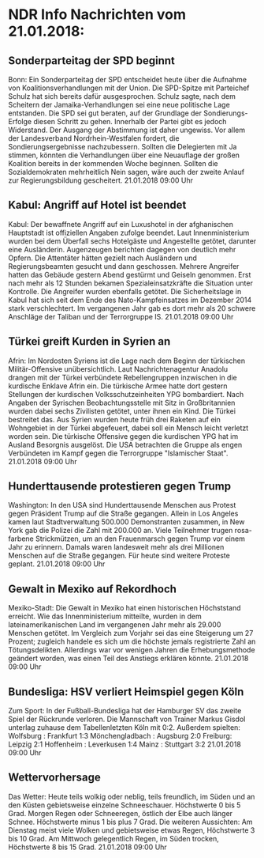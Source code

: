 # NDR Info Nachrichten vom 21.01.2018:


## Sonderparteitag der SPD beginnt
Bonn: Ein Sonderparteitag der SPD entscheidet heute über die Aufnahme von Koalitionsverhandlungen mit der Union. Die SPD-Spitze mit Parteichef Schulz hat sich bereits dafür ausgesprochen. Schulz sagte, nach dem Scheitern der Jamaika-Verhandlungen sei eine neue politische Lage entstanden. Die SPD sei gut beraten, auf der Grundlage der Sondierungs-Erfolge diesen Schritt zu gehen. Innerhalb der Partei gibt es jedoch Widerstand. Der Ausgang der Abstimmung ist daher ungewiss. Vor allem der Landesverband Nordrhein-Westfalen fordert, die Sondierungsergebnisse nachzubessern. Sollten die Delegierten mit Ja stimmen, könnten die Verhandlungen über eine Neuauflage der großen Koalition bereits in der kommenden Woche beginnen. Sollten die Sozialdemokraten mehrheitlich Nein sagen, wäre auch der zweite Anlauf zur Regierungsbildung gescheitert. 21.01.2018 09:00 Uhr 

## Kabul: Angriff auf Hotel ist beendet
Kabul: Der bewaffnete Angriff auf ein Luxushotel in der afghanischen Hauptstadt ist offiziellen Angaben zufolge beendet. Laut Innenministerium wurden bei dem Überfall sechs Hotelgäste und Angestellte getötet, darunter eine Ausländerin. Augenzeugen berichten dagegen von deutlich mehr Opfern. Die Attentäter hätten gezielt nach Ausländern und Regierungsbeamten gesucht und dann geschossen. Mehrere Angreifer hatten das Gebäude gestern Abend gestürmt und Geiseln genommen. Erst nach mehr als 12 Stunden bekamen Spezialeinsatzkräfte die Situation unter Kontrolle. Die Angreifer wurden ebenfalls getötet. Die Sicherheitslage in Kabul hat sich seit dem Ende des Nato-Kampfeinsatzes im Dezember 2014 stark verschlechtert. Im vergangenen Jahr gab es dort mehr als 20 schwere Anschläge der Taliban und der Terrorgruppe IS. 21.01.2018 09:00 Uhr 

## Türkei greift Kurden in Syrien an
Afrin:	Im Nordosten Syriens ist die Lage nach dem Beginn der türkischen Militär-Offensive unübersichtlich. Laut Nachrichtenagentur Anadolu drangen mit der Türkei verbündete Rebellengruppen inzwischen in die kurdische Enklave Afrin ein. Die türkische Armee hatte dort gestern Stellungen der kurdischen Volksschutzeinheiten YPG bombardiert. Nach Angaben der Syrischen Beobachtungsstelle mit Sitz in Großbritannien wurden dabei sechs Zivilisten getötet, unter ihnen ein Kind. Die Türkei bestreitet das. Aus Syrien wurden heute früh drei Raketen auf ein Wohngebiet in der Türkei abgefeuert, dabei soll ein Mensch leicht verletzt worden sein. Die türkische Offensive gegen die kurdischen YPG hat im Ausland Besorgnis ausgelöst. Die USA betrachten die Gruppe als engen Verbündeten im Kampf gegen die Terrorgruppe "Islamischer Staat". 21.01.2018 09:00 Uhr 

## Hunderttausende protestieren gegen Trump
Washington: In den USA sind Hunderttausende Menschen aus Protest gegen Präsident Trump auf die Straße gegangen. Allein in Los Angeles kamen laut Stadtverwaltung 500.000 Demonstranten zusammen, in New York gab die Polizei die Zahl mit 200.000 an. Viele Teilnehmer trugen rosa-farbene Strickmützen, um an den Frauenmarsch gegen Trump vor einem Jahr zu erinnern. Damals waren landesweit mehr als drei Millionen Menschen auf die Straße gegangen. Für heute sind weitere Proteste geplant. 21.01.2018 09:00 Uhr 

## Gewalt in Mexiko auf Rekordhoch
Mexiko-Stadt:	Die Gewalt in Mexiko hat einen historischen Höchststand erreicht. Wie das Innenministerium mitteilte, wurden in dem lateinamerikanischen Land im vergangenen Jahr mehr als 29.000 Menschen getötet. Im Vergleich zum Vorjahr sei das eine Steigerung um 27 Prozent; zugleich handele es sich um die höchste jemals registrierte Zahl an Tötungsdelikten. Allerdings war vor wenigen Jahren die Erhebungsmethode geändert worden, was einen Teil des Anstiegs erklären könnte. 21.01.2018 09:00 Uhr 

## Bundesliga: HSV verliert Heimspiel gegen Köln
Zum Sport: In der Fußball-Bundesliga hat der Hamburger SV das zweite Spiel der Rückrunde verloren. Die Mannschaft von Trainer Markus Gisdol unterlag zuhause dem Tabellenletzten Köln mit 0:2.
Außerdem spielten: Wolfsburg : Frankfurt 			1:3
Mönchengladbach : Augsburg 2:0
Freiburg: Leipzig				2:1
Hoffenheim : Leverkusen			1:4
Mainz : Stuttgart				3:2 21.01.2018 09:00 Uhr 

## Wettervorhersage
Das Wetter: Heute teils wolkig oder neblig, teils freundlich, im Süden und an den Küsten gebietsweise einzelne Schneeschauer. Höchstwerte 0 bis 5 Grad. Morgen Regen oder Schneeregen, östlich der Elbe auch länger Schnee. Höchstwerte minus 1 bis plus 7 Grad. Die weiteren Aussichten: Am Dienstag meist viele Wolken und gebietsweise etwas Regen, Höchstwerte 3 bis 10 Grad. Am Mittwoch gelegentlich Regen, im Süden trocken, Höchstwerte 8 bis 15 Grad. 21.01.2018 09:00 Uhr 
